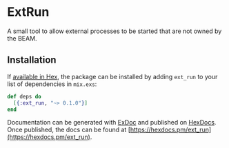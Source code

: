 # ExtRun

A small tool to allow external processes to be started that are not owned by the BEAM.

## Installation

If [available in Hex](https://hex.pm/docs/publish), the package can be installed
by adding `ext_run` to your list of dependencies in `mix.exs`:

```elixir
def deps do
  [{:ext_run, "~> 0.1.0"}]
end
```

Documentation can be generated with [ExDoc](https://github.com/elixir-lang/ex_doc)
and published on [HexDocs](https://hexdocs.pm). Once published, the docs can
be found at [https://hexdocs.pm/ext_run](https://hexdocs.pm/ext_run).

